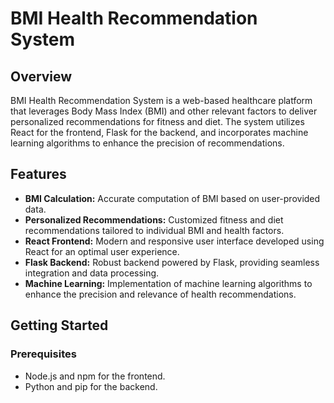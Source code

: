 # BMI Health Recommendation System

## Overview

BMI Health Recommendation System is a web-based healthcare platform that leverages Body Mass Index (BMI) and other relevant factors to deliver personalized recommendations for fitness and diet. The system utilizes React for the frontend, Flask for the backend, and incorporates machine learning algorithms to enhance the precision of recommendations.

## Features

- **BMI Calculation:** Accurate computation of BMI based on user-provided data.
- **Personalized Recommendations:** Customized fitness and diet recommendations tailored to individual BMI and health factors.
- **React Frontend:** Modern and responsive user interface developed using React for an optimal user experience.
- **Flask Backend:** Robust backend powered by Flask, providing seamless integration and data processing.
- **Machine Learning:** Implementation of machine learning algorithms to enhance the precision and relevance of health recommendations.

## Getting Started

### Prerequisites

- Node.js and npm for the frontend.
- Python and pip for the backend.